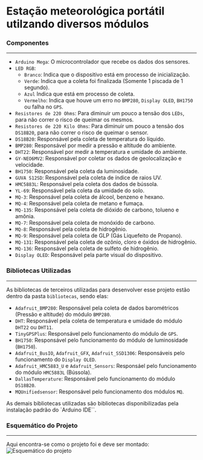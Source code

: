 # Estação meteorológica portátil utilzando diversos módulos

### Componentes
---

- `Arduino Mega`: O microcontrolador que recebe os dados dos sensores.
- `LED RGB`:
    - `Branco`: Indica que o dispositivo está em processo de inicialização.
    - `Verde`: Indica que a coleta foi finalizada (Somente 1 piscada de 1 segundo).
    - `Azul` Indica que está em processo de coleta.
    - `Vermelho`: Indica que houve um erro no `BMP280`, `Display OLED`, `BH1750` ou falha no `GPS`.
- `Resistores de 220 Ohms`: Para diminuir um pouco a tensão dos `LEDs`, para não correr o risco de queimar os mesmos.
-  `Resistores de 220 Kilo Ohms`: Para diminuir um pouco a tensão dos `DS18B20`, para não correr o risco de queimar o sensor.
- `DS18B20`: Responsável pela coleta de temperatura do líquido.
- `BMP280`: Responsável por medir a pressão e altitude do ambiente.
- `DHT22`: Responsável por medir a temperatura e umidade do ambiente.
- `GY-NEO6MV2`: Responsável por coletar os dados de geolocalização e velocidade.
- `BH1750`: Responsável pela coleta da luminosidade.
- `GUVA S12SD`: Responsável pela coleta de índice de raios UV.
- `HMC5883L`: Responsável pela coleta dos dados de bússola.
- `YL-69`: Responsável pela coleta da umidade do solo.
- `MQ-3`: Responsável pela coleta de álcool, benzeno e hexano.
- `MQ-4`: Responsável pela coleta de metano e fumaça.
- `MQ-135`: Responsável pela coleta de dióxido de carbono, tolueno e amônia.
- `MQ-7`: Responsável pela coleta de monóxido de carbono.
- `MQ-8`: Responsável pela coleta de hidrogênio.
- `MQ-9`: Responsável pela coleta de GLP (Gás Liquefeito de Propano).
- `MQ-131`: Responsável pela coleta de ozônio, cloro e óxidos de hidrogênio.
- `MQ-136`: Responsável pela coleta de sulfeto de hidrogênio.
- `Display OLED`: Responsável pela parte visual do dispositivo.

### Bibliotecas Utilizadas
---

As bibliotecas de terceiros utilizadas para desenvolver esse projeto estão dentro da pasta `bibliotecas`, sendo elas:

- `Adafruit_BMP280`: Responsável pela coleta de dados barométricos (Pressão e altitude) do módulo `BMP280`.
- `DHT`: Responsável pela coleta de temperatura e umidade do módulo `DHT22` ou `DHT11`.
- `TinyGPSPlus`: Responsável pelo funcionamento do módulo de `GPS`.
- `BH1750`: Responsável pelo funcionamento do módulo de luminosidade (`BH1750`).
- `Adafruit_BusIO`, `Adafruit_GFX`, `Adafruit_SSD1306`: Responsáveis pelo funcionamento do `Display OLED`.
- `Adafruit_HMC5883_U` e `Adafruit_Sensors`: Responsáel pelo funcionamento do módulo `HMC5883L` (Bússola).
- `DallasTemperature`: Responsável pelo funcionamento do módulo `DS18B20`.
- `MQUnifiedsensor`: Responsável pelo funcionamento dos módulos `MQ`.

As demais bibliotecas utilizadas são bibliotecas disponibilizadas pela instalação padrão do `Arduino IDE``.

### Esquemático do Projeto
---

Aqui encontra-se como o projeto foi e deve ser montado:
![Esquemático do projeto](./esquema.png "Esquema do projeto")